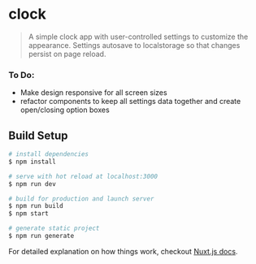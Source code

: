 # clock

> A simple clock app with user-controlled settings to customize the appearance. Settings autosave to localstorage so that changes persist on page reload.

### To Do:
 - Make design responsive for all screen sizes
 - refactor components to keep all settings data together and create open/closing option boxes

## Build Setup

``` bash
# install dependencies
$ npm install

# serve with hot reload at localhost:3000
$ npm run dev

# build for production and launch server
$ npm run build
$ npm start

# generate static project
$ npm run generate
```

For detailed explanation on how things work, checkout [Nuxt.js docs](https://nuxtjs.org).
